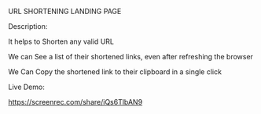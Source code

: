 URL SHORTENING LANDING PAGE

Description:

It helps to Shorten any valid URL

We can See a list of their shortened links, even after refreshing the browser

We Can Copy the shortened link to their clipboard in a single click


Live Demo:

https://screenrec.com/share/iQs6TlbAN9



